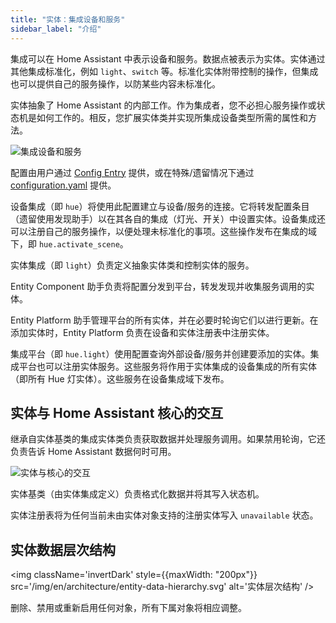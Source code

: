 ```yaml
---
title: "实体：集成设备和服务"
sidebar_label: "介绍"
---
```


集成可以在 Home Assistant 中表示设备和服务。数据点被表示为实体。实体通过其他集成标准化，例如 `light`、`switch` 等。标准化实体附带控制的操作，但集成也可以提供自己的服务操作，以防某些内容未标准化。

实体抽象了 Home Assistant 的内部工作。作为集成者，您不必担心服务操作或状态机是如何工作的。相反，您扩展实体类并实现所集成设备类型所需的属性和方法。

<img className='invertDark'
  src='/img/en/architecture/integrating-devices-services.svg'
  alt='集成设备和服务' />

<!--
  https://docs.google.com/drawings/d/1oysZ1VMcPPuyKhY4tequsBWcblDdLydbWxlu6bH6678/edit?usp=sharing
-->

配置由用户通过 [Config Entry](../config_entries_index.md) 提供，或在特殊/遗留情况下通过 [configuration.yaml](../configuration_yaml_index.md) 提供。

设备集成（即 `hue`）将使用此配置建立与设备/服务的连接。它将转发配置条目（遗留使用发现助手）以在其各自的集成（灯光、开关）中设置实体。设备集成还可以注册自己的服务操作，以便处理未标准化的事项。这些操作发布在集成的域下，即 `hue.activate_scene`。

实体集成（即 `light`）负责定义抽象实体类和控制实体的服务。

Entity Component 助手负责将配置分发到平台，转发发现并收集服务调用的实体。

Entity Platform 助手管理平台的所有实体，并在必要时轮询它们以进行更新。在添加实体时，Entity Platform 负责在设备和实体注册表中注册实体。

集成平台（即 `hue.light`）使用配置查询外部设备/服务并创建要添加的实体。集成平台也可以注册实体服务。这些服务将作用于实体集成的设备集成的所有实体（即所有 Hue 灯实体）。这些服务在设备集成域下发布。

## 实体与 Home Assistant 核心的交互

继承自实体基类的集成实体类负责获取数据并处理服务调用。如果禁用轮询，它还负责告诉 Home Assistant 数据何时可用。

<img className='invertDark'
  src='/img/en/architecture/entity-core-interaction.svg'
  alt='实体与核心的交互' />

<!--
  https://docs.google.com/drawings/d/12Z0t6hriYrQZ2L5Ou7BVhPDd9iGvOvFiGniX5sgqsE4/edit?usp=sharing
-->

实体基类（由实体集成定义）负责格式化数据并将其写入状态机。

实体注册表将为任何当前未由实体对象支持的注册实体写入 `unavailable` 状态。

## 实体数据层次结构

<img className='invertDark'
  style={{maxWidth: "200px"}}
  src='/img/en/architecture/entity-data-hierarchy.svg'
  alt='实体层次结构' />

<!--
  https://docs.google.com/drawings/d/1TorZABszaj3m7tgTyf-EMrheYCj3HAvwXB8YmJW5NZ4/edit?usp=sharing
-->

删除、禁用或重新启用任何对象，所有下属对象将相应调整。